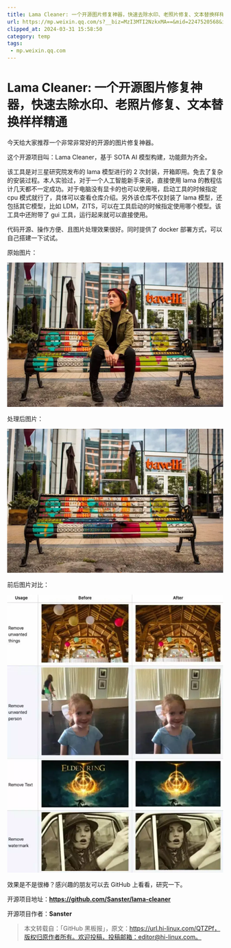 ```yaml
---
title: Lama Cleaner: 一个开源图片修复神器，快速去除水印、老照片修复、文本替换样样精通
url: https://mp.weixin.qq.com/s?__biz=MzI3MTI2NzkxMA==&mid=2247520568&idx=1&sn=4148c135e6733b9d71c813e5e937a75e&chksm=eac6b011ddb139070568273640f7332996160ec8a0cf95f838a1d1a454a5701a0e34fb1501a4&mpshare=1&scene=1&srcid=0314Sp3nqc2ySAlqiXnWJCk4&sharer_shareinfo=1317ba28c63534ac5ca640621caaa12b&sharer_shareinfo_first=1317ba28c63534ac5ca640621caaa12b#rd
clipped_at: 2024-03-31 15:58:50
category: temp
tags: 
 - mp.weixin.qq.com
---
```



# Lama Cleaner: 一个开源图片修复神器，快速去除水印、老照片修复、文本替换样样精通

  

  
  

今天给大家推荐一个非常非常好的开源的图片修复神器。

这个开源项目叫：Lama Cleaner，基于 SOTA AI 模型构建，功能颇为齐全。

该工具是对三星研究院发布的 lama 模型进行的 2 次封装，开箱即用。免去了复杂的安装过程。本人实验过，对于一个人工智能新手来说，直接使用 lama 的教程估计几天都不一定成功。对于电脑没有显卡的也可以使用哦，启动工具的时候指定 cpu 模式就行了，具体可以查看仓库介绍。另外该仓库不仅封装了 lama 模型，还包括其它模型，比如 LDM，ZITS，可以在工具启动的时候指定使用哪个模型。该工具中还附带了 gui 工具，运行起来就可以直接使用。

代码开源、操作方便、且图片处理效果很好。同时提供了 docker 部署方式，可以自己搭建一下试试。

原始图片：

![图片](assets/1711871930-a6ca2a01e2de1d112a99a6a3c1ff3e3f.webp)

处理后图片：

![图片](assets/1711871930-d31510100527a84918ee91d0ea0586e8.webp)

前后图片对比：

![图片](assets/1711871930-abcee518f6068730b68666b9caed84b6.webp)

效果是不是很棒？感兴趣的朋友可以去 GitHub 上看看，研究一下。

开源项目地址：**https://github.com/Sanster/lama-cleaner**

开源项目作者：**Sanster**

> 本文转载自：「GitHub 黑板报」，原文：https://url.hi-linux.com/QTZPf，版权归原作者所有。欢迎投稿，投稿邮箱：editor@hi-linux.com。

[](http://mp.weixin.qq.com/s?__biz=MzI3MTI2NzkxMA==&mid=2247518751&idx=1&sn=7c26a39324002d700b0af078116ecad1&chksm=eac6ab36ddb12220e517823b082619fafc4667e95b65b8e4c8e8e4258419fb4d4e3766b22ed2&scene=21#wechat_redirect)